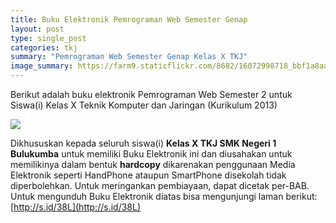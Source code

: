 ```yaml
---
title: Buku Elektronik Pemrograman Web Semester Genap
layout: post
type: single_post
categories: tkj
summary: "Pemrograman Web Semester Genap Kelas X TKJ"
image_summary: https://farm9.staticflickr.com/8682/16072998718_bbf1a8aac5_z_d.jpg
---
```


Berikut adalah buku elektronik Pemrograman Web Semester 2 untuk Siswa(i) Kelas X Teknik Komputer dan Jaringan (Kurikulum 2013)

![](https://farm9.staticflickr.com/8682/16072998718_bbf1a8aac5_z_d.jpg)

Dikhususkan kepada seluruh siswa(i) **Kelas X TKJ SMK Negeri 1 Bulukumba** untuk memiliki Buku Elektronik ini dan diusahakan untuk memilikinya dalam bentuk **hardcopy** dikarenakan penggunaan Media Elektronik seperti HandPhone ataupun SmartPhone disekolah tidak diperbolehkan. Untuk meringankan pembiayaan, dapat dicetak per-BAB. Untuk mengunduh Buku Elektronik diatas bisa mengunjungi laman berikut: [http://s.id/38L](http://s.id/38L)
